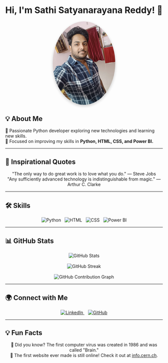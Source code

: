 <h1 align="center">Hi, I'm Sathi Satyanarayana Reddy! 👋</h1>

<p align="center">
  <img src="https://github.com/Satyanarayana-Reddy2003/Satyanarayana-Reddy2003/blob/main/WhatsApp%20Image%202025-02-18%20at%2020.26.52_0644fd4e.jpg" width="200" alt="Profile Image" style="border-radius: 50%; box-shadow: 0px 4px 10px rgba(0, 0, 0, 0.2);">
</p>

<h2>💡 About Me</h2>
<p>
  🚀 Passionate Python developer exploring new technologies and learning new skills.<br>
  🎯 Focused on improving my skills in <strong>Python, HTML, CSS, and Power BI.</strong>
</p>

<hr>

<h2>📜 Inspirational Quotes</h2>
<p align="center">
  "The only way to do great work is to love what you do." — Steve Jobs <br>
  "Any sufficiently advanced technology is indistinguishable from magic." — Arthur C. Clarke
</p>

<hr>

<h2>🛠 Skills</h2>
<p align="center">
  <img src="https://skillicons.dev/icons?i=python" width="70" alt="Python">&nbsp;&nbsp;
  <img src="https://skillicons.dev/icons?i=html" width="70" alt="HTML">&nbsp;&nbsp;
  <img src="https://skillicons.dev/icons?i=css" width="70" alt="CSS">&nbsp;&nbsp;
  <img src="https://upload.wikimedia.org/wikipedia/commons/c/cf/New_Power_BI_Logo.svg" width="70" alt="Power BI">
</p>

<hr>

<h2>📊 GitHub Stats</h2>
<p align="center">
  <img src="https://github-readme-stats.vercel.app/api?username=Satyanarayana-Reddy2003&show_icons=true&theme=radical" alt="GitHub Stats">
  <br><br>
  <img src="https://github-readme-streak-stats.herokuapp.com/?user=Satyanarayana-Reddy2003&theme=radical&hide_border=true" alt="GitHub Streak">
  <br><br>
  <img src="https://github-profile-summary-cards.vercel.app/api/cards/profile-details?username=Satyanarayana-Reddy2003&theme=radical" alt="GitHub Contribution Graph">
</p>

<hr>

<h2>🌍 Connect with Me</h2>
<p align="center">
  <a href="https://www.linkedin.com/in/satyanarayana-reddy-sathi-426354275" target="_blank">
    <img src="https://img.shields.io/badge/LinkedIn-0A66C2?style=for-the-badge&logo=linkedin&logoColor=white" alt="LinkedIn">
  </a> &nbsp;&nbsp;
  <a href="https://github.com/Satyanarayana-Reddy2003" target="_blank">
    <img src="https://img.shields.io/badge/GitHub-181717?style=for-the-badge&logo=github&logoColor=white" alt="GitHub">
  </a>
</p>

<hr>

<h2>💡 Fun Facts</h2>
<p align="center">
  🔹 Did you know? The first computer virus was created in 1986 and was called "Brain." <br>
  🔹 The first website ever made is still online! Check it out at <a href="http://info.cern.ch" target="_blank">info.cern.ch</a>.
</p>
